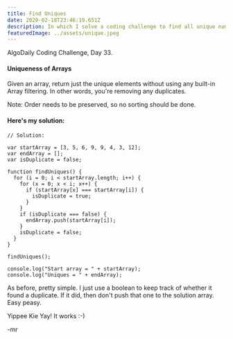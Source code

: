 ```yaml
---
title: Find Uniques
date: 2020-02-18T23:46:19.651Z
description: In which I solve a coding challenge to find all unique numbers in an array
featuredImage: ../assets/unique.jpeg
---
```

AlgoDaily Coding Challenge, Day 33.

#### Uniqueness of Arrays

Given an array, return just the unique elements without using any built-in Array filtering. In other words, you're removing any duplicates.

Note: Order needs to be preserved, so no sorting should be done.

#### Here's my solution:

```
// Solution:

var startArray = [3, 5, 6, 9, 9, 4, 3, 12];
var endArray = [];
var isDuplicate = false;

function findUniques() {
  for (i = 0; i < startArray.length; i++) {
    for (x = 0; x < i; x++) {
      if (startArray[x] === startArray[i]) {
        isDuplicate = true;
      }
    }
    if (isDuplicate === false) {
      endArray.push(startArray[i]);
    }
    isDuplicate = false;
  }
}

findUniques();

console.log("Start array = " + startArray);
console.log("Uniques = " + endArray);
```

As before, pretty simple. I just use a boolean to keep track of whether it found a duplicate. If it did, then don't push that one to the solution array. Easy peasy.

Yippee Kie Yay! It works :-)

\-mr
